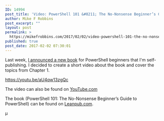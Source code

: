 ```yaml
---
ID: 14994
post_title: 'Video: PowerShell 101 &#8211; The No-Nonsense Beginner’s Guide to PowerShell'
author: Mike F Robbins
post_excerpt: ""
layout: post
permalink: >
  https://mikefrobbins.com/2017/02/02/video-powershell-101-the-no-nonsense-beginners-guide-to-powershell/
published: true
post_date: 2017-02-02 07:30:01
---
```

Last week, <a href="http://mikefrobbins.com/2017/01/26/announcing-a-new-book-powershell-101-the-no-nonsense-beginners-guide-to-powershell/" target="_blank">I announced a new book</a> for PowerShell beginners that I'm self-publishing. I decided to create a short video about the book and cover the topics from Chapter 1.

https://youtu.be/aU4qw13zgQc

The video can also be found on <a href="https://www.youtube.com/watch?v=aU4qw13zgQc" target="_blank">YouTube.com</a>

The book (PowerShell 101: The No-Nonsense Beginner’s Guide to PowerShell) can be found on <a href="https://leanpub.com/powershell101" target="_blank">Leanpub.com</a>.

µ